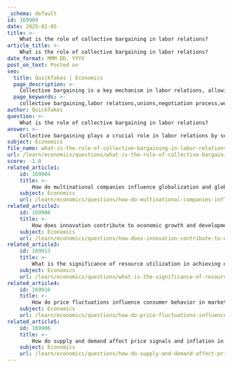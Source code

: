 ```yaml
---
_schema: default
id: 169909
date: 2025-02-05
title: >-
    What is the role of collective bargaining in labor relations?
article_title: >-
    What is the role of collective bargaining in labor relations?
date_format: MMM DD, YYYY
post_on_text: Posted on
seo:
  title: QuickTakes | Economics
  page_description: >-
    Collective bargaining is a key mechanism in labor relations, allowing workers organized in unions to negotiate with employers for better wages, benefits, and working conditions, thereby balancing power dynamics in the workplace.
  page_keywords: >-
    collective bargaining,labor relations,unions,negotiation process,worker empowerment,strikes,legal framework,labor laws,economic implications
author: QuickTakes
question: >-
    What is the role of collective bargaining in labor relations?
answer: >-
    Collective bargaining plays a crucial role in labor relations by serving as the primary mechanism through which workers, typically organized in unions, negotiate with employers for improved wages, benefits, and working conditions. This process is essential for balancing the power dynamics between employees and employers, particularly in capitalist economies where employers often hold more negotiating power.\n\n### Key Aspects of Collective Bargaining:\n\n1. **Negotiation Process**: Collective bargaining involves discussions between union representatives and employers to reach agreements that benefit both parties. These agreements often culminate in labor contracts that outline wages, benefits, work hours, and other employment conditions.\n\n2. **Empowerment of Workers**: By organizing into unions, workers can collectively present their demands, which enhances their bargaining power compared to negotiating individually. This collective action can lead to more favorable outcomes, such as wage increases and better health benefits.\n\n3. **Strikes as a Tool**: One of the most significant tools in collective bargaining is the strike. When negotiations stall, unions may call for a strike, which halts production and can threaten the employer's profits. This tactic underscores the importance of labor in production processes and compels employers to reconsider their positions to avoid financial losses.\n\n4. **Legal Framework**: Collective bargaining is often supported by labor laws that protect the rights of workers to organize and negotiate collectively. These laws help ensure that the bargaining process is fair and that both parties adhere to the agreements reached.\n\n5. **Impact on Labor Relations**: Successful collective bargaining can lead to improved labor relations, fostering a more cooperative environment between workers and management. This can result in increased job satisfaction, lower turnover rates, and enhanced productivity.\n\n6. **Economic Implications**: The outcomes of collective bargaining can have broader economic implications, influencing wage levels across industries, affecting consumer spending, and impacting overall economic growth.\n\nIn summary, collective bargaining is a vital component of labor relations that empowers workers, facilitates negotiations for better employment conditions, and plays a significant role in shaping the dynamics of the labor market. It serves as a counterbalance to the power of employers, ensuring that workers have a voice in their employment conditions.
subject: Economics
file_name: what-is-the-role-of-collective-bargaining-in-labor-relations.md
url: /learn/economics/questions/what-is-the-role-of-collective-bargaining-in-labor-relations
score: -1.0
related_article1:
    id: 169904
    title: >-
        How do multinational companies influence globalization and global markets?
    subject: Economics
    url: /learn/economics/questions/how-do-multinational-companies-influence-globalization-and-global-markets
related_article2:
    id: 169908
    title: >-
        How does innovation contribute to economic growth and development?
    subject: Economics
    url: /learn/economics/questions/how-does-innovation-contribute-to-economic-growth-and-development
related_article3:
    id: 169913
    title: >-
        What is the significance of resource utilization in achieving economic sustainability?
    subject: Economics
    url: /learn/economics/questions/what-is-the-significance-of-resource-utilization-in-achieving-economic-sustainability
related_article4:
    id: 169916
    title: >-
        How do price fluctuations influence consumer behavior in market dynamics?
    subject: Economics
    url: /learn/economics/questions/how-do-price-fluctuations-influence-consumer-behavior-in-market-dynamics
related_article5:
    id: 169906
    title: >-
        How do supply and demand affect price signals and inflation in market structures?
    subject: Economics
    url: /learn/economics/questions/how-do-supply-and-demand-affect-price-signals-and-inflation-in-market-structures
---
```


&nbsp;